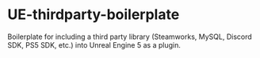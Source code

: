 # UE-thirdparty-boilerplate
Boilerplate for including a third party library (Steamworks, MySQL, Discord SDK, PS5 SDK, etc.) into Unreal Engine 5 as a plugin.
